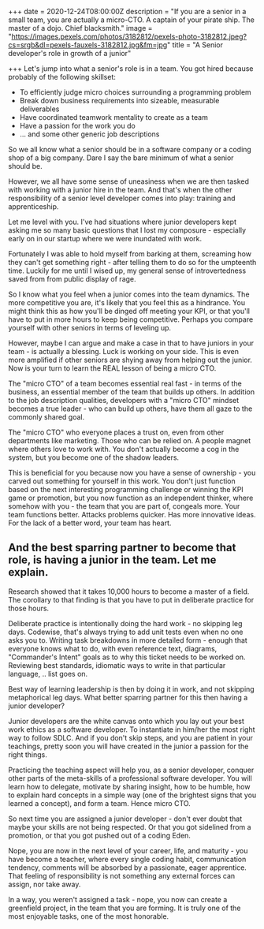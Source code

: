 +++
date = 2020-12-24T08:00:00Z
description = "If you are a senior in a small team, you are actually a micro-CTO.   A captain of your pirate ship. The master of a dojo. Chief blacksmith."
image = "https://images.pexels.com/photos/3182812/pexels-photo-3182812.jpeg?cs=srgb&dl=pexels-fauxels-3182812.jpg&fm=jpg"
title = "A Senior developer's role in growth of a junior"

+++
Let's jump into what a senior's role is in a team. You got hired because probably of the following skillset:

* To efficiently judge micro choices surrounding a programming problem
* Break down business requirements into sizeable, measurable deliverables
* Have coordinated teamwork mentality to create as a team
* Have a passion for the work you do
* ... and some other generic job descriptions

So we all know what a senior should be in a software company or a coding shop of a big company. Dare I say the bare minimum of what a senior should be.

However, we all have some sense of uneasiness when we are then tasked with working with a junior hire in the team. And that's when the other responsibility of a senior level developer comes into play: training and apprenticeship.

Let me level with you. I've had situations where junior developers kept asking me so many basic questions that I lost my composure - especially early on in our startup where we were inundated with work.

Fortunately I was able to hold myself from barking at them, screaming how they can't get something right - after telling them to do so for the umpteenth time. Luckily for me until I wised up, my general sense of introvertedness saved from from public display of rage.

So I know what you feel when a junior comes into the team dynamics. The more competitive you are, it's likely that you feel this as a hindrance. You might think this as how you'll be dinged off meeting your KPI, or that you'll have to put in more hours to keep being competitive. Perhaps you compare yourself with other seniors in terms of leveling up. 

However, maybe I can argue and make a case in that to have juniors in your team - is actually a blessing. Luck is working on your side. This is even more amplified if other seniors are shying away from helping out the junior. Now is your turn to learn the REAL lesson of being a micro CTO.

The "micro CTO" of a team becomes essential real fast - in terms of the business, an essential member of the team that builds up others. In addition to the job description qualities, developers with a "micro CTO" mindset becomes a true leader - who can build up others, have them all gaze to the commonly shared goal. 

The "micro CTO" who everyone places a trust on, even from other departments like marketing. Those who can be relied on. A people magnet where others love to work with. You don't actually become a cog in the system, but you become one of the shadow leaders.

This is beneficial for you because now you have a sense of ownership - you carved out something for yourself in this work. You don't just function based on the next interesting programming challenge or winning the KPI game or promotion, but you now function as an independent thinker, where somehow with you - the team that you are part of, congeals more. Your team functions better. Attacks problems quicker. Has more innovative ideas. For the lack of a better word, your team has heart.

## And the best sparring partner to become that role, is having a junior in the team. Let me explain.

Research showed that it takes 10,000 hours to become a master of a field. The corollary to that finding is that you have to put in deliberate practice for those hours. 

Deliberate practice is intentionally doing the hard work - no skipping leg days. Codewise, that's always trying to add unit tests even when no one asks you to. Writing task breakdowns in more detailed form - enough that everyone knows what to do, with even reference text, diagrams, "Commander's Intent" goals as to why this ticket needs to be worked on. Reviewing best standards, idiomatic ways to write in that particular language, .. list goes on.

Best way of learning leadership is then by doing it in work, and not skipping metaphorical leg days. What better sparring partner for this then having a junior developer?

Junior developers are the white canvas onto which you lay out your best work ethics as a software developer. To instantiate in him/her the most right way to follow SDLC. And if you don't skip steps, and you are patient in your teachings, pretty soon you will have created in the junior a passion for the right things.

Practicing the teaching aspect will help you, as a senior developer, conquer other parts of the meta-skills of a professional software developer. You will learn how to delegate, motivate by sharing insight, how to be humble, how to explain hard concepts in a simple way (one of the brightest signs that you learned a concept), and form a team. Hence micro CTO.

So next time you are assigned a junior developer - don't ever doubt that maybe your skills are not being respected. Or that you got sidelined from a promotion, or that you got pushed out of a coding Eden.

Nope, you are now in the next level of your career, life, and maturity - you have become a teacher, where every single coding habit, communication tendency, comments will be absorbed by a passionate, eager apprentice. That feeling of responsibility is not something any external forces can assign, nor take away.

In a way, you weren't assigned a task - nope, you now can create a greenfield project, in the team that you are forming. It is truly one of the most enjoyable tasks, one of the most honorable.